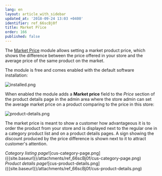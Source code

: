 ```yaml
---
lang: en
layout: article_with_sidebar
updated_at: '2018-09-24 13:03 +0400'
identifier: ref_66scBj0f
title: Market Price
order: 166
published: false
---
```

The [Market Price](https://market.x-cart.com/addons/market-price.html "Market Price") module allows setting a market product price, which shows the difference between the price offered in your store and the average price of the same product on the market. 

The module is free and comes enabled with the default software installation:

![installed.png]({{site.baseurl}}/attachments/ref_66scBj0f/installed.png)

When enabled the module adds a **Market price** field to the _Price_ section of the product details page in the admin area where the store admin can set the average market price on a product comparing to the price in this store:

![product-details.png]({{site.baseurl}}/attachments/ref_66scBj0f/product-details.png)

The market price is meant to show a customer how advantageous it is to order the product from your store and is displayed next to the regular one in a category product list and on a product details pages. A sign showing the discount produced by the price difference is shown next to it to attract customer's attention.

<div class="ui stackable two column grid">
  <div class="column" markdown="span"><i>Category listing page</i>![cus-category-page.png]({{site.baseurl}}/attachments/ref_66scBj0f/cus-category-page.png)</div>
  <div class="column" markdown="span"><i>Product details page</i>![cus-product-details.png]({{site.baseurl}}/attachments/ref_66scBj0f/cus-product-details.png)</div>
</div>
